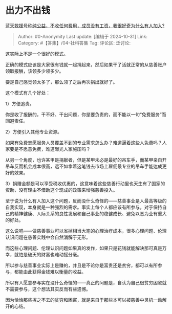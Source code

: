 # 出力不出钱
[蓝天救援号称纯公益，不收任何费用，成员没有工资，我很好奇为什么有人加入?](https://www.zhihu.com/question/470614895/answer/5160619039)

> Author: #0-Anonymity
> Last update: [编辑于 2024-10-31]
> Link:
> Category: #【答集】/04-社科答集 
> Tag: 
> 评论区:
> 泛讨论:

这实际上不是一个很好的模式。

正确的模式应该是大家很有钱就一起捐起来，然后如果干了活就正常的从慈善账户领取报酬，该领多少领多少。

要是自己感觉领太多了，那么领了之后再次捐出就好了。

这个模式有几个好处：

1）方便追责。

你是收了报酬的，干不好、干出问题，你是要负责的，而不能以一句“免费服务”而回避责任。

2）方便引入其他专业资源。

如果有免费志愿服务人员覆盖不到的专业需求怎么办？难道逼着这些人免费吗？人家要是不愿意免费，难道曝光人家施压吗？

从另一个角度，也许某甲是捐献者，但是某甲未必是最好的吊车手，而某甲亲自开吊车反而机会成本很高，远不如拿着这笔钱去市场上雇佣最专业的吊车手能达成更好的效果。

3）捐赠金额是可以享受税收优惠的，这意味着这些慈善行动里也天生有了国家的资助，没有理由不借助这个现成的政策来增强慈善投入。

至于说为什么有人加入这个问题，反而没什么奇怪的——慈善事业是人最高等级的自我实现，本身就是一种强烈的需求。事实上每个人都应该有所参与，对于保持自己的精神健康、人际关系的良性发展和自己事业的稳健成长、避免以恶为业有重大的好处。

这么说吧——做慈善事业可以省掉相当大笔的心理治疗成本，很多心理问题、伦理认识问题在慈善实践中会自然消解于无形。

而这些心理问题、伦理认识问题如果真的发作，如果只是花钱就能解决那可真是万幸，就怕是破天的财富也难动摇分毫。

所以参与慈善事业实际上是赚的，并且是不论你是富贵还是贫穷，都可以有所参与，都能由此获得金钱难以衡量的收益。

所以有人愿意参与实在没什么奇怪的——真正的问题是，自认为自己很贫穷困窘就不需要参与，这个想法其实反而有些遗憾。

因为恰恰那些挥之不去的贫穷和困窘，就是来自于那些本可以被慈善中灵机一动解开的心结。